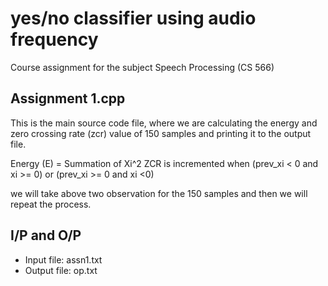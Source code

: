 # yes/no classifier using audio frequency

Course assignment for the subject Speech Processing (CS 566)

## Assignment 1.cpp
This is the main source code file, where we are calculating the energy and zero crossing rate (zcr) value of 150 samples and printing it to the output file.

Energy (E) = Summation of Xi^2
ZCR is incremented when (prev_xi < 0 and xi >= 0) or (prev_xi >= 0 and xi <0)

we will take above two observation for the 150 samples and then we will repeat the process.

## I/P and O/P
- Input file: assn1.txt
- Output file: op.txt

